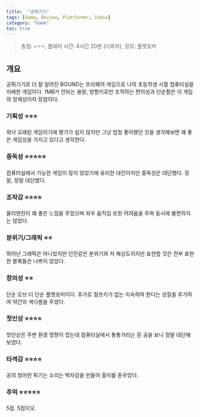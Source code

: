 ```yaml
---
title:  "공튀기기"
tags: [Game, Review, Platformer, Indie]
category: "Game"
toc: true
---
```


> 총점: ⭐⭐⭐, 플레이 시간: 4시간 20분 (다회차), 장르: 플랫포머

## 개요

공튀기기로 더 잘 알려진 BOUND는 프리웨어 게임으로 나의 초등학생 시절 컴퓨터실을  지배한 게임이다. 1MB가 안되는 용량, 방향키로만 조작하는 편의성과 단순함은 이 게임의 정체성이자 장점이다.

### 기획성 ⭐⭐⭐

워낙 오래된 게임이기에 평가가 쉽지 않지만 그냥 엄청 좋아했던 것을  생각해보면 꽤 좋은 게임성을 가지고 있다고 생각한다.

### 중독성 ⭐⭐⭐⭐⭐

컴퓨터실에서 가능한 게임이 많지 않았기에 유리한 대진이지만 중독성은 대단했다. 정말, 정말 대단했다.

### 조작감 ⭐⭐⭐⭐

물리엔진이 꽤 좋은 느낌을 주었으며 좌우 움직임 또한 어려움을 주며 동시에 불편하지는 않았다.

### 분위기/그래픽 ⭐⭐

뛰어난 그래픽은 아니었지만 던전같은 분위기와 저 해상도이지만 표현할 것은 전부 표현한 블록들은 나쁘지 않았다.

### 창의성 ⭐⭐

단순 오브 더 단순 플랫포머이다. 추가로 점프키가 없는 지속하여 튄다는 성질을 추가하여 약간의 색다름을 주었다. 

### 첫인상 ⭐⭐⭐⭐

첫인상은 주변 환경 영향이 컸는데 컴퓨터실에서 통통거리는 흰 공을 보니 정말 대단해 보였다.

### 타격감 ⭐⭐⭐⭐

공의 청아한 튀기는 소리는 박자감을 만들어 흥미를 돋우었다.

### 추억 ⭐⭐⭐⭐⭐

5점. 5점이오.
